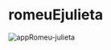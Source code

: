 # romeuEjulieta
![appRomeu-julieta](https://github.com/nazocar/romeuEjulieta/assets/115116514/ad8ca825-b62b-4d3b-bef6-c8c2cdf352e2)
